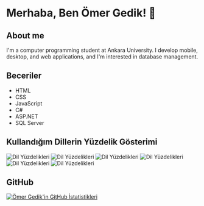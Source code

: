 # Merhaba, Ben Ömer Gedik! 👋

## About me
 I'm a computer programming student at Ankara University. I develop mobile, desktop, and web applications, and I'm interested in database management.


## Beceriler
- HTML
- CSS
- JavaScript
- C#
- ASP.NET
- SQL Server

## Kullandığım Dillerin Yüzdelik Gösterimi
![Dil Yüzdelikleri](https://img.shields.io/badge/HTML-20%25-brightgreen)
![Dil Yüzdelikleri](https://img.shields.io/badge/CSS-15%25-blue)
![Dil Yüzdelikleri](https://img.shields.io/badge/JavaScript-20%25-yellow)
![Dil Yüzdelikleri](https://img.shields.io/badge/C%23-15%25-orange)
![Dil Yüzdelikleri](https://img.shields.io/badge/ASP.NET-15%25-purple)
![Dil Yüzdelikleri](https://img.shields.io/badge/SQL%20Server-15%25-red)

## GitHub 
[![Ömer Gedik'in GitHub İstatistikleri](https://github-readme-stats.vercel.app/api?username=omergediks)](https://github.com/omergediks)

